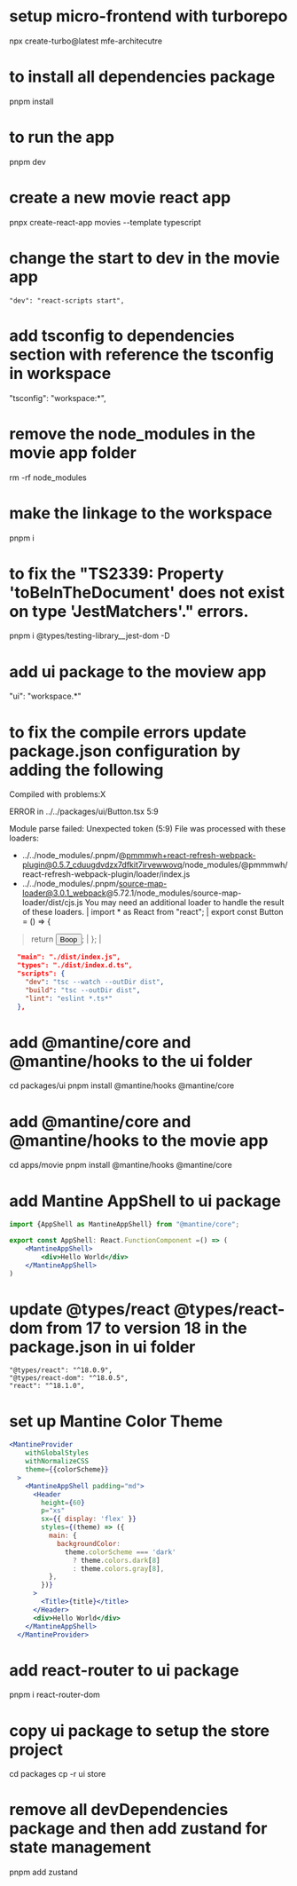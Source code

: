 # setup micro-frontend with turborepo

npx create-turbo@latest mfe-architecutre

# to install all dependencies package
pnpm install 

# to run the app

pnpm dev

# create a new movie react app

pnpx create-react-app movies --template typescript

# change the start to dev in the movie app
    "dev": "react-scripts start",

# add tsconfig to dependencies section with reference the tsconfig in workspace 
 "tsconfig": "workspace:*",

 # remove the node_modules in the movie app folder
 rm -rf node_modules

 # make the linkage to the workspace

 pnpm i

 # to fix the "TS2339: Property 'toBeInTheDocument' does not exist on type 'JestMatchers<HTMLElement>'." errors.

pnpm i @types/testing-library__jest-dom -D


# add ui package to the moview app

"ui": "workspace.*"


# to fix the compile errors update package.json configuration by adding the following 
Compiled with problems:X

ERROR in ../../packages/ui/Button.tsx 5:9

Module parse failed: Unexpected token (5:9)
File was processed with these loaders:
 * ../../node_modules/.pnpm/@pmmmwh+react-refresh-webpack-plugin@0.5.7_cduugdvdzx7dfkit7irvewwovq/node_modules/@pmmmwh/react-refresh-webpack-plugin/loader/index.js
 * ../../node_modules/.pnpm/source-map-loader@3.0.1_webpack@5.72.1/node_modules/source-map-loader/dist/cjs.js
You may need an additional loader to handle the result of these loaders.
| import * as React from "react";
| export const Button = () => {
>   return <button>Boop</button>;
| };
| 

```json
  "main": "./dist/index.js",
  "types": "./dist/index.d.ts",
  "scripts": {
    "dev": "tsc --watch --outDir dist",
    "build": "tsc --outDir dist",
    "lint": "eslint *.ts*"
  },

```

# add @mantine/core and @mantine/hooks to the ui folder
cd packages/ui
pnpm install @mantine/hooks @mantine/core

# add @mantine/core and @mantine/hooks to the movie app
cd apps/movie
pnpm install @mantine/hooks @mantine/core

# add Mantine AppShell to ui package

``` jsx
import {AppShell as MantineAppShell} from "@mantine/core";

export const AppShell: React.FunctionComponent =() => (
    <MantineAppShell>
        <div>Hello World</div>
    </MantineAppShell>
)
```

# update @types/react @types/react-dom from 17 to version 18 in the package.json in ui folder

    "@types/react": "^18.0.9",
    "@types/react-dom": "^18.0.5",
    "react": "^18.1.0",


# set up Mantine Color Theme

```jsx harmony
<MantineProvider
    withGlobalStyles 
    withNormalizeCSS 
    theme={{colorScheme}}
  >
    <MantineAppShell padding="md">
      <Header
        height={60}
        p="xs"
        sx={{ display: 'flex' }}
        styles={(theme) => ({
          main: {
            backgroundColor:
              theme.colorScheme === 'dark'
                ? theme.colors.dark[8]
                : theme.colors.gray[8],
          },
        })}
      >
        <Title>{title}</title>
      </Header>
      <div>Hello World</div>
    </MantineAppShell>
  </MantineProvider>

```

# add react-router to ui package

pnpm i react-router-dom

# copy ui package to setup the store project 
cd packages
cp -r ui store


# remove all devDependencies package and then add zustand for state management

pnpm add zustand











